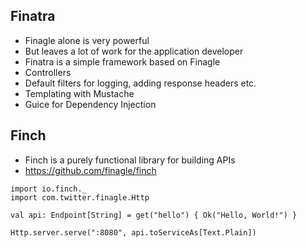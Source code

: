 ## Finatra
- Finagle alone is very powerful
- But leaves a lot of work for the application developer
- Finatra is a simple framework based on Finagle
 - Controllers
 - Default filters for logging, adding response headers etc.
 - Templating with Mustache
 - Guice for Dependency Injection


## Finch
- Finch is a purely functional library for building APIs
- https://github.com/finagle/finch

```
import io.finch._
import com.twitter.finagle.Http

val api: Endpoint[String] = get("hello") { Ok("Hello, World!") }

Http.server.serve(":8080", api.toServiceAs[Text.Plain])
```
